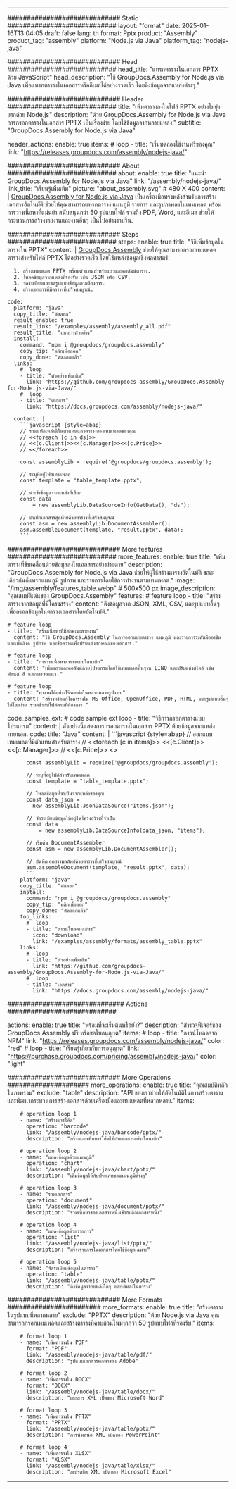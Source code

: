 



---
############################# Static ############################
layout: "format"
date:  2025-01-16T13:04:05
draft: false
lang: th
format: Pptx
product: "Assembly"
product_tag: "assembly"
platform: "Node.js via Java"
platform_tag: "nodejs-java"

############################# Head ############################
head_title: "แทรกตารางในเอกสาร PPTX ด้วย JavaScript"
head_description: "ใช้ GroupDocs.Assembly for Node.js via Java เพื่อแทรกตารางในเอกสารหรืออีเมลได้อย่างรวดเร็ว โดยดึงข้อมูลจากแหล่งต่างๆ."

############################# Header ############################
title: "เพิ่มตารางลงในไฟล์ PPTX อย่างไม่ยุ่งยากด้วย Node.js" 
description: "ด้วย GroupDocs.Assembly for Node.js via Java การกรอกตารางในเอกสาร PPTX เป็นเรื่องง่าย โดยใช้ข้อมูลจากหลายแหล่ง."
subtitle: "GroupDocs.Assembly for Node.js via Java" 

header_actions:
  enable: true
  items:
    #  loop
    - title: "เริ่มทดลองใช้งานฟรีของคุณ"
      link: "https://releases.groupdocs.com/assembly/nodejs-java/"
      
############################# About ############################
about:
    enable: true
    title: "แนะนำ GroupDocs.Assembly for Node.js via Java"
    link: "/assembly/nodejs-java/"
    link_title: "เรียนรู้เพิ่มเติม"
    picture: "about_assembly.svg" # 480 X 400
    content: |
       [GroupDocs.Assembly for Node.js via Java](/assembly/nodejs-java/) เป็นเครื่องมือทรงพลังสำหรับการสร้างเอกสารอัตโนมัติ ช่วยให้คุณสามารถแทรกตาราง แผนภูมิ รายการ และรูปภาพลงในเทมเพลต พร้อมการวางเนื้อหาที่แม่นยำ สนับสนุนกว่า 50 รูปแบบไฟล์ รวมถึง PDF, Word, และอีเมล ช่วยให้กระบวนการสร้างรายงานและงานอื่นๆ เป็นไปอย่างราบรื่น.

############################# Steps ############################
steps:
    enable: true
    title: "วิธีเพิ่มข้อมูลในตารางใน PPTX"
    content: |
      [GroupDocs.Assembly](/assembly/nodejs-java/) ช่วยให้คุณสามารถกรอกเทมเพลตตารางสำหรับไฟล์ PPTX ได้อย่างรวดเร็ว โดยใช้แหล่งข้อมูลเชิงพลศาสตร์.
      
      1. สร้างเทมเพลต PPTX พร้อมตัวแทนสำหรับแถวและคอลัมน์ตาราง.
      2. โหลดข้อมูลจากแหล่งที่รองรับ เช่น JSON หรือ CSV.
      3. จัดระเบียบและจัดรูปแบบข้อมูลตามต้องการ.
      4. สร้างเอกสารที่มีตารางที่เสร็จสมบูรณ์.
   
    code:
      platform: "java"
      copy_title: "คัดลอก"
      result_enable: true
      result_link: "/examples/assembly/assembly_all.pdf"
      result_title: "เอกสารตัวอย่าง"
      install:
        command: "npm i @groupdocs/groupdocs.assembly"
        copy_tip: "คลิกเพื่อลอก"
        copy_done: "คัดลอกแล้ว"
      links:
        #  loop
        - title: "ตัวอย่างเพิ่มเติม"
          link: "https://github.com/groupdocs-assembly/GroupDocs.Assembly-for-Node.js-via-Java/"
        #  loop
        - title: "เอกสาร"
          link: "https://docs.groupdocs.com/assembly/nodejs-java/"
          
      content: |
        ```javascript {style=abap}
        // รวมแท็กเหล่านี้ในตัวแทนแถวตารางของเทมเพลตของคุณ
        // <<foreach [c in ds]>>
        // <<[c.Client]>><<[c.Manager]>><<[c.Price]>>
        // <</foreach>>
    
        const assemblyLib = require('@groupdocs/groupdocs.assembly');

        // ระบุที่อยู่ไฟล์เทมเพลต
        const template = "table_template.pptx";

        // นำเข้าข้อมูลจากแหล่งที่เลือก
        const data 
            = new assemblyLib.DataSourceInfo(GetData(), "ds");

        // บันทึกเอกสารสุดท้ายด้วยตารางที่เสร็จสมบูรณ์
        const asm = new assemblyLib.DocumentAssembler();
        asm.assembleDocument(template, "result.pptx", data);
        ```           

############################# More features ############################
more_features:
  enable: true
  title: "เพิ่มตารางที่ขับเคลื่อนด้วยข้อมูลลงในเอกสารอย่างง่ายดาย"
  description: "GroupDocs.Assembly for Node.js via Java ช่วยให้ผู้ใช้สร้างตารางอัตโนมัติ ขณะเดียวกันก็แทรกแผนภูมิ รูปภาพ และรายการโดยใช้การทำงานตามเทมเพลต."
  image: "/img/assembly/features_table.webp" # 500x500 px
  image_description: "คุณสมบัติเด่นของ GroupDocs.Assembly"
  features:
    # feature loop
    - title: "สร้างตารางจากข้อมูลที่มีโครงสร้าง"
      content: "ดึงข้อมูลจาก JSON, XML, CSV, และรูปแบบอื่นๆ เพื่อกรอกข้อมูลในตารางเอกสารโดยอัตโนมัติ."

    # feature loop
    - title: "สร้างเนื้อหาที่มีลักษณะสวยงาม"
      content: "ใช้ GroupDocs.Assembly ในการออกแบบตาราง แผนภูมิ และรายการระดับมืออาชีพ และเพิ่มลิงค์ รูปภาพ และข้อความเพื่อปรับแต่งลักษณะของเอกสาร."

    # feature loop
    - title: "การวางเนื้อหาตารางแบบไดนามิก"
      content: "เพิ่มแถวและคอลัมน์ด้วยโปรแกรมโดยใช้เทมเพลตพื้นฐาน LINQ และปรับแต่งสไตล์ เช่น ฟอนต์ สี และการจัดแนว."

    # feature loop
    - title: "ทำงานได้อย่างไร้รอยต่อในหลากหลายรูปแบบ"
      content: "สร้างหรือแก้ไขตารางใน MS Office, OpenOffice, PDF, HTML, และรูปแบบอื่นๆ ได้โดยง่าย รวมเข้ากับไฟล์ตามที่ต้องการ."
      
  code_samples_ext:
    # code sample ext loop
    - title: "วิธีการกรอกตารางแบบโปรแกรม"
      content: |
        ตัวอย่างนี้แสดงการกรอกตารางในเอกสาร PPTX ด้วยข้อมูลจากแหล่งภายนอก.
      code:
        title: "Java"
        content: |
          ```javascript {style=abap}
          // ออกแบบเทมเพลตที่มีตัวแทนสำหรับตาราง
          // <<foreach [c in items]>> <<[c.Client]>><<[c.Manager]>>
          //  <<[c.Price]>> <</foreach>>
          
          const assemblyLib = require('@groupdocs/groupdocs.assembly');

          // ระบุที่อยู่ไฟล์สำหรับเทมเพลต
          const template = "table_template.pptx";

          // โหลดข้อมูลที่จำเป็นจากแหล่งของคุณ
          const data_json = 
            new assemblyLib.JsonDataSource("Items.json");

          // จัดระเบียบข้อมูลให้อยู่ในโครงสร้างที่จำเป็น
          const data 
              = new assemblyLib.DataSourceInfo(data_json, "items");

          // เริ่มต้น DocumentAssembler
          const asm = new assemblyLib.DocumentAssembler();

          // บันทึกเอกสารผลลัพธ์ด้วยตารางที่เสร็จสมบูรณ์
          asm.assembleDocument(template, "result.pptx", data);
          ```
        platform: "java"
        copy_title: "คัดลอก"
        install:
          command: "npm i @groupdocs/groupdocs.assembly"
          copy_tip: "คลิกเพื่อลอก"
          copy_done: "คัดลอกแล้ว"
        top_links:
          #  loop
          - title: "ดาวน์โหลดผลลัพธ์"
            icon: "download"
            link: "/examples/assembly/formats/assembly_table.pptx"
        links:
          #  loop
          - title: "ตัวอย่างเพิ่มเติม"
            link: "https://github.com/groupdocs-assembly/GroupDocs.Assembly-for-Node.js-via-Java/"
          #  loop
          - title: "เอกสาร"
            link: "https://docs.groupdocs.com/assembly/nodejs-java/"
            

            


############################## Actions ############################

actions:
  enable: true
  title: "พร้อมที่จะเริ่มต้นหรือยัง?"
  description: "สำรวจฟีเจอร์ของ GroupDocs.Assembly ฟรี หรือขอใบอนุญาต"
  items:
    #  loop
    - title: "ดาวน์โหลดจาก NPM"
      link: "https://releases.groupdocs.com/assembly/nodejs-java/"
      color: "red"
        #  loop
    - title: "เรียนรู้เกี่ยวกับการอนุญาต"
      link: "https://purchase.groupdocs.com/pricing/assembly/nodejs-java/"
      color: "light"


############################# More Operations #####################
more_operations:
    enable: true
    title: "คุณสมบัติหลักในภาพรวม"
    exclude: "table"
    description: "API ของเราช่วยให้อัตโนมัติในการสร้างตารางและพัฒนากระบวนการสร้างเอกสารด้วยเครื่องมือและเทมเพลตที่หลากหลาย."
    items: 
          
        # operation loop 1
        - name: "สร้างบาร์โค้ด"
          operation: "barcode"
          link: "/assembly/nodejs-java/barcode/pptx/"
          description: "สร้างและเพิ่มบาร์โค้ดให้กับเอกสารอย่างไดนามิก"

        # operation loop 2
        - name: "แสดงข้อมูลด้วยแผนภูมิ"
          operation: "chart"
          link: "/assembly/nodejs-java/chart/pptx/"
          description: "เติมข้อมูลให้กับประเภทของแผนภูมิต่างๆ"

        # operation loop 3
        - name: "รวมเอกสาร"
          operation: "document"
          link: "/assembly/nodejs-java/document/pptx/"
          description: "รวมเนื้อหาของเอกสารหนึ่งเข้ากับอีกเอกสารหนึ่ง"

        # operation loop 4
        - name: "แสดงข้อมูลด้วยรายการ"
          operation: "list"
          link: "/assembly/nodejs-java/list/pptx/"
          description: "สร้างรายการในเอกสารโดยใช้ข้อมูลเฉพาะ"

        # operation loop 5
        - name: "จัดระเบียบข้อมูลในตาราง"
          operation: "table"
          link: "/assembly/nodejs-java/table/pptx/"
          description: "ดึงข้อมูลจากแหล่งใดๆ และเติมลงในตาราง"
         
          
############################# More Formats ########################
more_formats:
    enable: true
    title: "สร้างตารางในรูปแบบที่หลากหลาย"
    exclude: "PPTX"
    description: "ด้วย Node.js via Java คุณสามารถกรอกเทมเพลตและสร้างตารางที่ครบถ้วนในมากกว่า 50 รูปแบบไฟล์ที่รองรับ."
    items: 
          
        # format loop 1
        - name: "เพิ่มตารางใน PDF"
          format: "PDF"
          link: "/assembly/nodejs-java/table/pdf/"
          description: "รูปแบบเอกสารพกพาของ Adobe"
          
        # format loop 2
        - name: "เพิ่มตารางใน DOCX"
          format: "DOCX"
          link: "/assembly/nodejs-java/table/docx/"
          description: "เอกสาร XML เปิดของ Microsoft Word"
          
        # format loop 3
        - name: "เพิ่มตารางใน PPTX"
          format: "PPTX"
          link: "/assembly/nodejs-java/table/pptx/"
          description: "การนำเสนอ XML เปิดของ PowerPoint"
          
        # format loop 4
        - name: "เพิ่มตารางใน XLSX"
          format: "XLSX"
          link: "/assembly/nodejs-java/table/xlsx/"
          description: "สเปรดชีต XML เปิดของ Microsoft Excel"


          

---